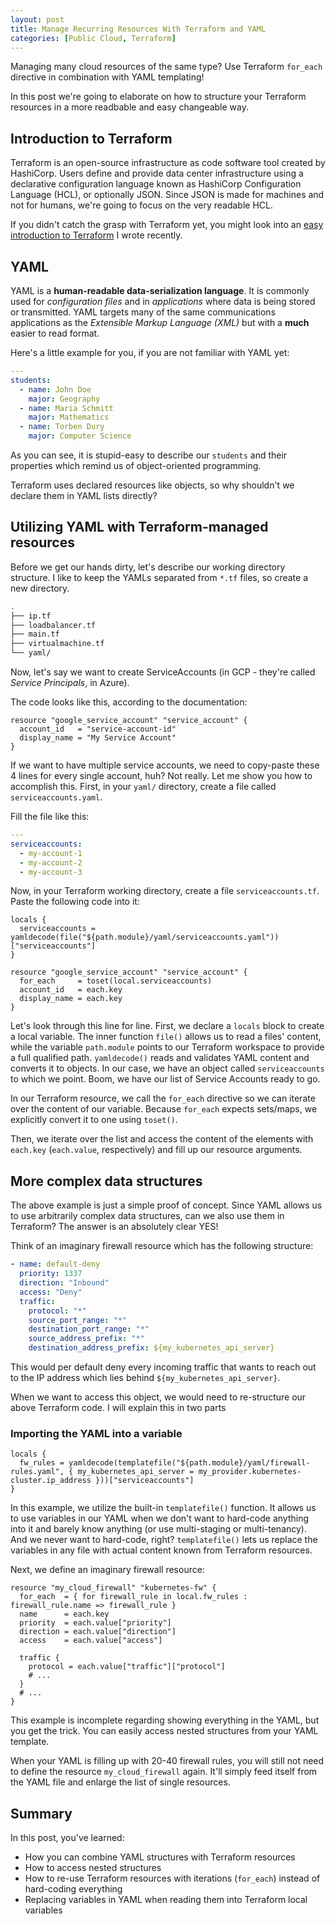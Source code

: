 ```yaml
---
layout: post
title: Manage Recurring Resources With Terraform and YAML
categories: [Public Cloud, Terraform]
---
```


Managing many cloud resources of the same type? Use Terraform `for_each` directive in combination with YAML templating!

In this post we're going to elaborate on how to structure your Terraform resources in a more readbable and easy changeable way.

## Introduction to Terraform

Terraform is an open-source infrastructure as code software tool created by HashiCorp. Users define and provide data center infrastructure using a declarative configuration language known as HashiCorp Configuration Language (HCL), or optionally JSON. Since JSON is made for machines and not for humans, we're going to focus on the very readable HCL.

If you didn't catch the grasp with Terraform yet, you might look into an [easy introduction to Terraform](https://torbentechblog.com/a-how-to-start-with-terraform/) I wrote recently.

## YAML

YAML is a **human-readable data-serialization language**. It is commonly used for _configuration files_ and in _applications_ where data is being stored or transmitted. YAML targets many of the same communications applications as the _Extensible Markup Language (XML)_ but with a **much** easier to read format.

Here's a little example for you, if you are not familiar with YAML yet:

```yaml
---
students:
  - name: John Doe
    major: Geography
  - name: Maria Schmitt
    major: Mathematics
  - name: Torben Dury
    major: Computer Science
```

As you can see, it is stupid-easy to describe our `students` and their properties which remind us of object-oriented programming.

Terraform uses declared resources like objects, so why shouldn't we declare them in YAML lists directly?

## Utilizing YAML with Terraform-managed resources

Before we get our hands dirty, let's describe our working directory structure. I like to keep the YAMLs separated from `*.tf` files, so create a new directory.

```bash
.
├── ip.tf
├── loadbalancer.tf
├── main.tf
├── virtualmachine.tf
└── yaml/
```

Now, let's say we want to create ServiceAccounts (in GCP - they're called _Service Principals_, in Azure).

The code looks like this, according to the documentation:

```hcl
resource "google_service_account" "service_account" {
  account_id   = "service-account-id"
  display_name = "My Service Account"
}
```

If we want to have multiple service accounts, we need to copy-paste these 4 lines for every single account, huh? Not really. Let me show you how to accomplish this. First, in your `yaml/` directory, create a file called `serviceaccounts.yaml`.

Fill the file like this:

```yaml
---
serviceaccounts:
  - my-account-1
  - my-account-2
  - my-account-3
```

Now, in your Terraform working directory, create a file `serviceaccounts.tf`. Paste the following code into it:

```hcl
locals {
  serviceaccounts = yamldecode(file("${path.module}/yaml/serviceaccounts.yaml"))["serviceaccounts"]
}

resource "google_service_account" "service_account" {
  for_each     = toset(local.serviceaccounts)
  account_id   = each.key
  display_name = each.key
}
```

Let's look through this line for line. First, we declare a `locals` block to create a local variable. The inner function `file()` allows us to read a files' content, while the variable `path.module` points to our Terraform workspace to provide a full qualified path. `yamldecode()` reads and validates YAML content and converts it to objects. In our case, we have an object called `serviceaccounts` to which we point. Boom, we have our list of Service Accounts ready to go.

In our Terraform resource, we call the `for_each` directive so we can iterate over the content of our variable. Because `for_each` expects sets/maps, we explicitly convert it to one using `toset()`.

Then, we iterate over the list and access the content of the elements with `each.key` (`each.value`, respectively) and fill up our resource arguments.

## More complex data structures

The above example is just a simple proof of concept. Since YAML allows us to use arbitrarily complex data structures, can we also use them in Terraform? The answer is an absolutely clear YES!

Think of an imaginary firewall resource which has the following structure:

```yaml
- name: default-deny
  priority: 1337
  direction: "Inbound"
  access: "Deny"
  traffic:
    protocol: "*"
    source_port_range: "*"
    destination_port_range: "*"
    source_address_prefix: "*"
    destination_address_prefix: ${my_kubernetes_api_server}
```

This would per default deny every incoming traffic that wants to reach out to the IP address which lies behind `${my_kubernetes_api_server}`.

When we want to access this object, we would need to re-structure our above Terraform code. I will explain this in two parts

### Importing the YAML into a variable

```hcl
locals {
  fw_rules = yamldecode(templatefile("${path.module}/yaml/firewall-rules.yaml", { my_kubernetes_api_server = my_provider.kubernetes-cluster.ip_address }))["serviceaccounts"]
}
```

In this example, we utilize the built-in `templatefile()` function. It allows us to use variables in our YAML when we don't want to hard-code anything into it and barely know anything (or use multi-staging or multi-tenancy). And we never want to hard-code, right? `templatefile()` lets us replace the variables in any file with actual content known from Terraform resources.

Next, we define an imaginary firewall resource:

```hcl
resource "my_cloud_firewall" "kubernetes-fw" {
  for_each  = { for firewall_rule in local.fw_rules : firewall_rule.name => firewall_rule }
  name      = each.key
  priority  = each.value["priority"]
  direction = each.value["direction"]
  access    = each.value["access"]

  traffic {
    protocol = each.value["traffic"]["protocol"]
    # ...
  }
  # ...
}
```

This example is incomplete regarding showing everything in the YAML, but you get the trick. You can easily access nested structures from your YAML template.

When your YAML is filling up with 20-40 firewall rules, you will still not need to define the resource `my_cloud_firewall` again. It'll simply feed itself from the YAML file and enlarge the list of single resources.

## Summary

In this post, you've learned:

- How you can combine YAML structures with Terraform resources
- How to access nested structures
- How to re-use Terraform resources with iterations (`for_each`) instead of hard-coding everything
- Replacing variables in YAML when reading them into Terraform local variables

